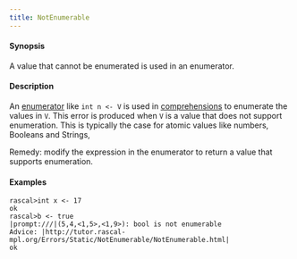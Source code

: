 ```yaml
---
title: NotEnumerable
---
```


#### Synopsis

A value that cannot be enumerated is used in an enumerator.

#### Description

An [enumerator](../../Rascal/Expressions/Comprehensions/Enumerator) like `int n <- V` is used in 
[comprehensions](../../Rascal/Expressions/Comprehensions) to enumerate the values in `V`.
This error is produced when `V` is a value that does not support enumeration.
This is typically the case for atomic values like numbers, Booleans and Strings,

Remedy: modify the expression in the enumerator to return a value that supports enumeration.

#### Examples


```rascal-shell
rascal>int x <- 17
ok
rascal>b <- true
|prompt:///|(5,4,<1,5>,<1,9>): bool is not enumerable
Advice: |http://tutor.rascal-mpl.org/Errors/Static/NotEnumerable/NotEnumerable.html|
ok
```


